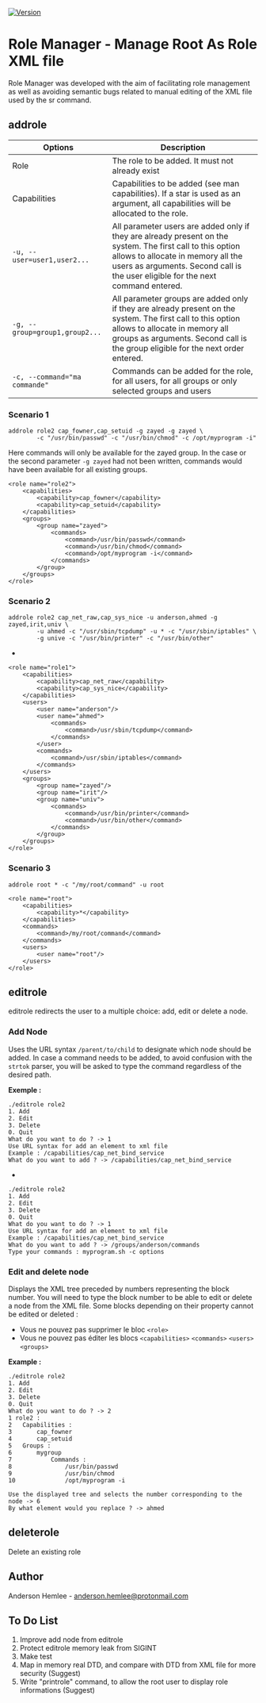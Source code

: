 [![Version](https://img.shields.io/badge/Langage-C-blue)]()
# Role Manager - Manage Root As Role XML file

Role Manager was developed with the aim of facilitating role management as well as avoiding semantic bugs related to manual editing of the XML file used by the sr command.

## addrole
|Options|Description|
|---|---|
|Role|The role to be added. It must not already exist|
|Capabilities|Capabilities to be added (see man capabilities). If a star is used as an argument, all capabilities will be allocated to the role.|
|`-u, --user=user1,user2...`|All parameter users are added only if they are already present on the system. The first call to this option allows to allocate in memory all the users as arguments. Second call is the user eligible for the next command entered.|
|`-g, --group=group1,group2...`|All parameter groups are added only if they are already present on the system. The first call to this option allows to allocate in memory all groups as arguments. Second call is the group eligible for the next order entered.|
|`-c, --command="ma commande"`|Commands can be added for the role, for all users, for all groups or only selected groups and users|

### Scenario 1
	addrole role2 cap_fowner,cap_setuid -g zayed -g zayed \
			-c "/usr/bin/passwd" -c "/usr/bin/chmod" -c /opt/myprogram -i"
Here commands will only be available for the zayed group. In the case or the second parameter `-g zayed` had not been written, commands would have been available for all existing groups.

	<role name="role2">
		<capabilities>
			<capability>cap_fowner</capability>
			<capability>cap_setuid</capability>
		</capabilities>
		<groups>
			<group name="zayed">
				<commands>
					<command>/usr/bin/passwd</command>
					<command>/usr/bin/chmod</command>
					<command>/opt/myprogram -i</command>
				</commands>
			</group>
		</groups>
	</role>

### Scenario 2
	addrole role2 cap_net_raw,cap_sys_nice -u anderson,ahmed -g zayed,irit,univ \
			-u ahmed -c "/usr/sbin/tcpdump" -u * -c "/usr/sbin/iptables" \
			-g unive -c "/usr/bin/printer" -c "/usr/bin/other"
-

	<role name="role1">
		<capabilities>
			<capability>cap_net_raw</capability>
			<capability>cap_sys_nice</capability>
		</capabilities>
		<users>
			<user name="anderson"/>
			<user name="ahmed">
				<commands>
					<command>/usr/sbin/tcpdump</command>
				</commands>
			</user>
			<commands>
				<command>/usr/sbin/iptables</command>
			</commands>
		</users>
		<groups>
			<group name="zayed"/>
			<group name="irit"/>
			<group name="univ">
				<commands>
					<command>/usr/bin/printer</command>
					<command>/usr/bin/other</command>
				</commands>
			</group>
		</groups>
	</role>

### Scenario 3
	addrole root * -c "/my/root/command" -u root

	<role name="root">
		<capabilities>
			<capability>*</capability>
		</capabilities>
		<commands>
			<command>/my/root/command</command>
		</commands>
		<users>
			<user name="root"/>
		</users>
	</role>

## editrole
editrole redirects the user to a multiple choice: add, edit or delete a node.

### Add Node
Uses the URL syntax `/parent/to/child` to designate which node should be added. In case a command needs to be added, to avoid confusion with the `strtok` parser, you will be asked to type the command regardless of the desired path.  
  
**Exemple :**
  
	./editrole role2
	1. Add
	2. Edit
	3. Delete
	0. Quit
	What do you want to do ? -> 1
	Use URL syntax for add an element to xml file
	Example : /capabilities/cap_net_bind_service
	What do you want to add ? -> /capabilities/cap_net_bind_service
-

	./editrole role2
	1. Add
	2. Edit
	3. Delete
	0. Quit
	What do you want to do ? -> 1
	Use URL syntax for add an element to xml file
	Example : /capabilities/cap_net_bind_service
	What do you want to add ? -> /groups/anderson/commands
	Type your commands : myprogram.sh -c options

### Edit and delete node
Displays the XML tree preceded by numbers representing the block number. You will need to type the block number to be able to edit or delete a node from the XML file. Some blocks depending on their property cannot be edited or deleted :
  
 - Vous ne pouvez pas supprimer le bloc `<role>`  
 - Vous ne pouvez pas éditer les blocs `<capabilities>` `<commands>` `<users>` `<groups>`  

**Example :**
 
	./editrole role2
	1. Add
	2. Edit
	3. Delete
	0. Quit
	What do you want to do ? -> 2
	1 role2 :
	2	Capabilities :
	3		cap_fowner
	4		cap_setuid
	5	Groups :
	6		mygroup
	7			Commands :
	8				/usr/bin/passwd
	9				/usr/bin/chmod
	10				/opt/myprogram -i

	Use the displayed tree and selects the number corresponding to the node -> 6
	By what element would you replace ? -> ahmed

## deleterole
Delete an existing role

## Author
Anderson Hemlee - anderson.hemlee@protonmail.com

## To Do List
1. Improve add node from editrole
2. Protect editrole memory leak from SIGINT
3. Make test
4. Map in memory real DTD, and compare with DTD from XML file for more security (Suggest)
5. Write "printrole" command, to allow the root user to display role informations (Suggest)
